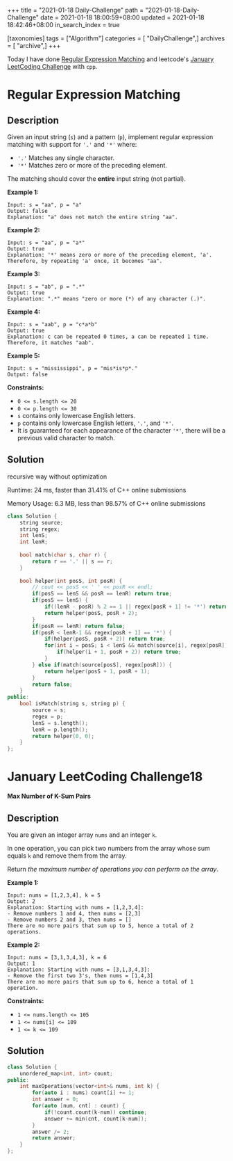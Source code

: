 +++
title = "2021-01-18 Daily-Challenge"
path = "2021-01-18-Daily-Challenge"
date = 2021-01-18 18:00:59+08:00
updated = 2021-01-18 18:42:46+08:00
in_search_index = true

[taxonomies]
tags = ["Algorithm"]
categories = [ "DailyChallenge",]
archives = [ "archive",]
+++

Today I have done [Regular Expression Matching](https://leetcode.com/problems/max-number-of-k-sum-pairs/) and leetcode's [January LeetCoding Challenge](https://leetcode.com/explore/challenge/card/january-leetcoding-challenge-2021/581/week-3-january-15th-january-21st/3608/) with `cpp`.

<!-- more -->

# Regular Expression Matching

## Description

Given an input string (`s`) and a pattern (`p`), implement regular expression matching with support for `'.'` and `'*'` where:` `

- `'.'` Matches any single character.
- `'*'` Matches zero or more of the preceding element.

The matching should cover the **entire** input string (not partial).

 

**Example 1:**

```
Input: s = "aa", p = "a"
Output: false
Explanation: "a" does not match the entire string "aa".
```

**Example 2:**

```
Input: s = "aa", p = "a*"
Output: true
Explanation: '*' means zero or more of the preceding element, 'a'. Therefore, by repeating 'a' once, it becomes "aa".
```

**Example 3:**

```
Input: s = "ab", p = ".*"
Output: true
Explanation: ".*" means "zero or more (*) of any character (.)".
```

**Example 4:**

```
Input: s = "aab", p = "c*a*b"
Output: true
Explanation: c can be repeated 0 times, a can be repeated 1 time. Therefore, it matches "aab".
```

**Example 5:**

```
Input: s = "mississippi", p = "mis*is*p*."
Output: false
```

 

**Constraints:**

- `0 <= s.length <= 20`
- `0 <= p.length <= 30`
- `s` contains only lowercase English letters.
- `p` contains only lowercase English letters, `'.'`, and `'*'`.
- It is guaranteed for each appearance of the character `'*'`, there will be a previous valid character to match.

## Solution

recursive way without optimization

Runtime: 24 ms, faster than 31.41% of C++ online submissions

Memory Usage: 6.3 MB, less than 98.57% of C++ online submissions

``` cpp
class Solution {
    string source;
    string regex;
    int lenS;
    int lenR;
    
    bool match(char s, char r) {
        return r == '.' || s == r;
    }
    
    bool helper(int posS, int posR) {
        // cout << posS << ' ' << posR << endl;
        if(posS == lenS && posR == lenR) return true;
        if(posS == lenS) {
            if((lenR - posR) % 2 == 1 || regex[posR + 1] != '*') return false;
            return helper(posS, posR + 2);
        }
        if(posR == lenR) return false;
        if(posR < lenR-1 && regex[posR + 1] == '*') {
            if(helper(posS, posR + 2)) return true;
            for(int i = posS; i < lenS && match(source[i], regex[posR]); ++i) {
                if(helper(i + 1, posR + 2)) return true;
            }
        } else if(match(source[posS], regex[posR])) {
            return helper(posS + 1, posR + 1);
        }
        return false;
    }
public:
    bool isMatch(string s, string p) {
        source = s;
        regex = p;
        lenS = s.length();
        lenR = p.length();
        return helper(0, 0);
    }
};
```

# January LeetCoding Challenge18

**Max Number of K-Sum Pairs**

## Description

You are given an integer array `nums` and an integer `k`.

In one operation, you can pick two numbers from the array whose sum equals `k` and remove them from the array.

Return *the maximum number of operations you can perform on the array*.

 

**Example 1:**

```
Input: nums = [1,2,3,4], k = 5
Output: 2
Explanation: Starting with nums = [1,2,3,4]:
- Remove numbers 1 and 4, then nums = [2,3]
- Remove numbers 2 and 3, then nums = []
There are no more pairs that sum up to 5, hence a total of 2 operations.
```

**Example 2:**

```
Input: nums = [3,1,3,4,3], k = 6
Output: 1
Explanation: Starting with nums = [3,1,3,4,3]:
- Remove the first two 3's, then nums = [1,4,3]
There are no more pairs that sum up to 6, hence a total of 1 operation.
```

 

**Constraints:**

- `1 <= nums.length <= 105`
- `1 <= nums[i] <= 109`
- `1 <= k <= 109`

## Solution

``` cpp
class Solution {
    unordered_map<int, int> count;
public:
    int maxOperations(vector<int>& nums, int k) {
        for(auto i : nums) count[i] += 1;
        int answer = 0;
        for(auto [num, cnt] : count) {
            if(!count.count(k-num)) continue;
            answer += min(cnt, count[k-num]);
        }
        answer /= 2;
        return answer;
    }
};
```
